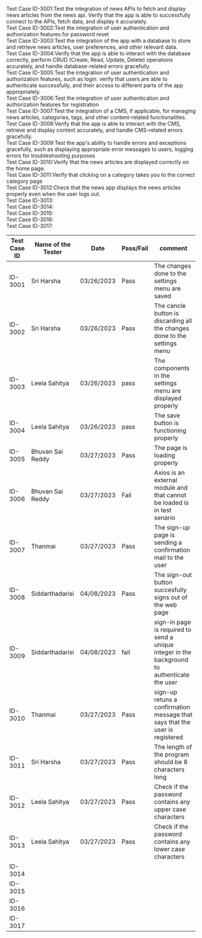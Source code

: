 Test Case ID-3001:Test the integration of news APIs to fetch and display news articles from the news api. Verify that the app is able to successfully connect to the APIs, fetch data, and display it accurately.<br>
Test Case ID-3002:Test the integration of user authentication and authorization features for password reset<br>
Test Case ID-3003:Test the integration of the app with a database to store and retrieve news articles, user preferences, and other relevant data.<br>
Test Case ID-3004:Verify that the app is able to interact with the database correctly, perform CRUD (Create, Read, Update, Delete) operations accurately, and handle database-related errors gracefully.<br>
Test Case ID-3005:Test the integration of user authentication and authorization features, such as login. verify that users are able to authenticate successfully, and their access to different parts of the app appropriately.<br>
Test Case ID-3006:Test the integration of user authentication and authorization features for registration<br>
Test Case ID-3007:Test the integration of a CMS, if applicable, for managing news articles, categories, tags, and other content-related functionalities.<br>
Test Case ID-3008:Verify that the app is able to interact with the CMS, retrieve and display content accurately, and handle CMS-related errors gracefully.<br>
Test Case ID-3009:Test the app's ability to handle errors and exceptions gracefully, such as displaying appropriate error messages to users, logging errors for troubleshooting purposes<br>
Test Case ID-3010:Verify that the news articles are displayed correctly on the home page.<br>
Test Case ID-3011:Verify that clicking on a category takes you to the correct category page<br>
Test Case ID-3012:Check that the news app displays the news articles properly even when the user logs out.<br>
Test Case ID-3013:<br>
Test Case ID-3014:<br>
Test Case ID-3015:<br>
Test Case ID-3016:<br>
Test Case ID-3017:<br>

| Test Case ID | Name of the Tester |Date| Pass/Fail | comment |
|---|---|---|---|---|
|ID-3001|Sri Harsha|03/26/2023|Pass|The changes done to the settings menu are saved|
|ID-3002|Sri Harsha|03/26/2023|Pass|The cancle button is discarding all the changes done to the settings menu|
|ID-3003|Leela Sahitya|03/26/2023|pass|The components in the settings menu are displayed properly|
|ID-3004|Leela Sahitya|03/26/2023|pass|The save button is functioning properly|
|ID-3005|Bhuvan Sai Reddy|03/27/2023|Pass|The page is loading properly|
|ID-3006|Bhuvan Sai Reddy|03/27/2023|Fail|Axios is an external module and that cannot be loaded is in test senario|
|ID-3007|Thanmai|03/27/2023|Pass|The sign-up page is sending a confirmation mail to the user|
|ID-3008|Siddarthadarisi|04/08/2023|Pass|The sign-out button succesfully signs out of the web page|
|ID-3009|Siddarthadarisi|04/08/2023|fail|sign-in page is required to send a unique integer in the background to authenticate the user|
|ID-3010|Thanmai|03/27/2023|Pass|sign-up retuns a confirmation message that says that the user is registered|
|ID-3011|Sri Harsha|03/27/2023|Pass|The length of the program should be 8 characters long|
|ID-3012|Leela Sahitya|03/27/2023|Pass|Check if the password contains any upper case characters|
|ID-3013|Leela Sahitya|03/27/2023|Pass|Check if the password contains any lower case characters|
|ID-3014|||||
|ID-3015|||||
|ID-3016|||||
|ID-3017|||||

